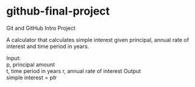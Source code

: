 # github-final-project
Git and GitHub Intro Project

A calculator that calculates simple interest given principal, annual rate of interest and time period in years.

Input:   
   p, principal amount  
   t, time period in years 
   r, annual rate of interest 
Output   
   simple interest = p*t*r
